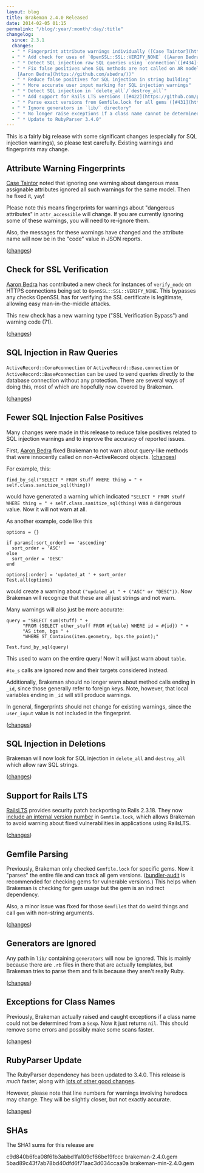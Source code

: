 ```yaml
---
layout: blog
title: Brakeman 2.4.0 Released
date: 2014-02-05 01:15
permalink: "/blog/:year/:month/:day/:title"
changelog:
  since: 2.3.1
  changes:
  - " * Fingerprint attribute warnings individually ([Case Taintor](https://github.com/ctaintor))"
  - " * Add check for uses of `OpenSSL::SSL::VERIFY_NONE` ([Aaron Bedra](https://github.com/abedra/))"
  - " * Detect SQL injection raw SQL queries using `connection`([#434](https://github.com/presidentbeef/brakeman/issues/434))"
  - " * Fix false positives when SQL methods are not called on AR models ([#423](https://github.com/presidentbeef/brakeman/issues/423),
    [Aaron Bedra](https://github.com/abedra/))"
  - " * Reduce false positives for SQL injection in string building"
  - " * More accurate user input marking for SQL injection warnings"
  - " * Detect SQL injection in `delete_all`/`destroy_all`"
  - " * Add support for Rails LTS versions ([#422](https://github.com/presidentbeef/brakeman/issues/422))"
  - " * Parse exact versions from Gemfile.lock for all gems ([#431](https://github.com/presidentbeef/brakeman/issues/431))"
  - " * Ignore generators in `lib/` directory"
  - " * No longer raise exceptions if a class name cannot be determined"
  - " * Update to RubyParser 3.4.0"
---
```



This is a fairly big release with some significant changes (especially for SQL injection warnings), so please test carefully. Existing warnings and fingerprints may change.



## Attribute Warning Fingerprints

[Case Taintor](https://github.com/ctaintor) noted that ignoring one warning about dangerous mass assignable attributes ignored all such warnings for the same model. Then he fixed it, yay!

Please note this means fingerprints for warnings about "dangerous attributes" in `attr_accessible` will change. If you are currently ignoring some of these warnings, you will need to re-ignore them.

Also, the messages for these warnings have changed and the attribute name will now be in the "code" value in JSON reports.

([changes](https://github.com/presidentbeef/brakeman/pull/416))

## Check for SSL Verification

[Aaron Bedra](https://github.com/abedra/) has contributed a new check for instances of `verify_mode` on HTTPS connections being set to `OpenSSL::SSL::VERIFY_NONE`. This bypasses any checks OpenSSL has for verifying the SSL certificate is legitimate, allowing easy man-in-the-middle attacks.

This new check has a new warning type ("SSL Verification Bypass") and warning code (71).

([changes](https://github.com/presidentbeef/brakeman/pull/419))

## SQL Injection in Raw Queries

`ActiveRecord::Core#connection` or `ActiveRecord::Base.connection` or `ActiveRecord::Base#connection` can be used to send queries directly to the database connection without any protection. There are several ways of doing this, most of which are hopefully now covered by Brakeman.

([changes](https://github.com/presidentbeef/brakeman/pull/438))

## Fewer SQL Injection False Positives

Many changes were made in this release to reduce false positives related to SQL injection warnings and to improve the accuracy of reported issues.

First, [Aaron Bedra](https://github.com/abedra/) fixed Brakeman to not warn about query-like methods that were innocently called on non-ActiveRecord objects. ([changes](https://github.com/presidentbeef/brakeman/pull/426))

For example, this:

    find_by_sql("SELECT * FROM stuff WHERE thing = " + self.class.sanitize_sql(thing))

would have generated a warning which indicated `"SELECT * FROM stuff WHERE thing = " + self.class.sanitize_sql(thing)` was a dangerous value. Now it will not warn at all.

As another example, code like this

    options = {}

    if params[:sort_order] == 'ascending'
      sort_order = 'ASC'
    else
      sort_order = 'DESC'
    end

    options[:order] = 'updated_at ' + sort_order
    Test.all(options)

would create a warning about `("updated_at " + ("ASC" or "DESC"))`. Now Brakeman will recognize that these are all just strings and not warn.

Many warnings will also just be more accurate:

    query = "SELECT sum(stuff) " +
          "FROM (SELECT other_stuff FROM #{table} WHERE id = #{id}) " +
          "AS item, bgs " +
          "WHERE ST_Contains(item.geometry, bgs.the_point);"

    Test.find_by_sql(query)

This used to warn on the entire query! Now it will just warn about `table`.

`#to_s` calls are ignored now and their targets considered instead.

Additionally, Brakeman should no longer warn about method calls ending in `_id`, since those generally refer to foreign keys. Note, however, that local variables ending in `_id` will still produce warnings.

In general, fingerprints should not change for existing warnings, since the `user_input` value is not included in the fingerprint.

([changes](https://github.com/presidentbeef/brakeman/pull/440))

## SQL Injection in Deletions

Brakeman will now look for SQL injection in `delete_all` and `destroy_all` which allow raw SQL strings.

([changes](https://github.com/presidentbeef/brakeman/pull/438))

## Support for Rails LTS

[RailsLTS](https://railslts.com/) provides security patch backporting to Rails 2.3.18. They now [include an internal version number](http://makandracards.com/railslts/21809-how-to-find-out-your-current-rails-lts-version) in `Gemfile.lock`, which allows Brakeman to avoid warning about fixed vulnerabilities in applications using RailsLTS.

([changes](https://github.com/presidentbeef/brakeman/pull/437))

## Gemfile Parsing

Previously, Brakeman only checked `Gemfile.lock` for specific gems. Now it "parses" the entire file and can track all gem versions. ([bundler-audit](https://github.com/rubysec/bundler-audit) is recommended for checking gems for vulnerable versions.) This helps when Brakeman is checking for gem usage but the gem is an indirect dependency.

Also, a minor issue was fixed for those `Gemfile`s that do weird things and call `gem` with non-string arguments.

([changes](https://github.com/presidentbeef/brakeman/pull/432))

## Generators are Ignored

Any path in `lib/` containing `generators` will now be ignored. This is mainly because there are `.rb` files in there that are actually templates, but Brakeman tries to parse them and fails because they aren't really Ruby.

([changes](https://github.com/presidentbeef/brakeman/pull/427))

## Exceptions for Class Names

Previously, Brakeman actually raised and caught exceptions if a class name could not be determined from a `Sexp`. Now it just returns `nil`. This should remove some errors and possibly make some scans faster.

([changes](https://github.com/presidentbeef/brakeman/pull/417))

## RubyParser Update

The RubyParser dependency has been updated to 3.4.0. This release is *much* faster, along with [lots of other good changes](http://blog.zenspider.com/releases/2014/02/ruby_parser-version-3-4-0-has-been-released.html).

However, please note that line numbers for warnings involving heredocs may change. They will be slightly closer, but not exactly accurate.

([changes](https://github.com/presidentbeef/brakeman/commit/29239377a79bafbaddfa7664e1570d4c1f3982b5))

## SHAs

The SHA1 sums for this release are

c9d840b6fca08f61b3abbd1fa109cf66be19fccc  brakeman-2.4.0.gem
5bad89c43f7ab78bd40dfd6f71aac3d034ccaa0a  brakeman-min-2.4.0.gem
